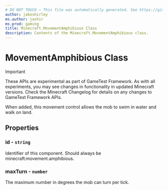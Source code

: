 ```yaml
---
# DO NOT TOUCH — This file was automatically generated. See https://github.com/Mojang/MinecraftScriptingApiDocsGenerator to modify descriptions, examples, etc.
author: jakeshirley
ms.author: jashir
ms.prod: gaming
title: Minecraft.MovementAmphibious Class
description: Contents of the Minecraft.MovementAmphibious class.
---
```

# MovementAmphibious Class
>[!IMPORTANT]
>These APIs are experimental as part of GameTest Framework. As with all experiments, you may see changes in functionality in updated Minecraft versions. Check the Minecraft Changelog for details on any changes to GameTest Framework APIs.

When added, this movement control allows the mob to swim in water and walk on land.

## Properties
### **id** - `string`
Identifier of this component. Should always be minecraft:movement.amphibious.


### **maxTurn** - `number`
The maximum number in degrees the mob can turn per tick.



